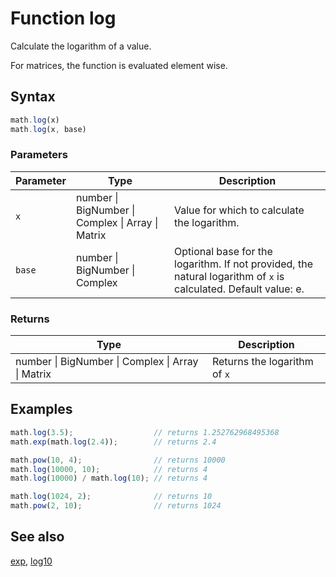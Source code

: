 <!-- Note: This file is automatically generated from source code comments. Changes made in this file will be overridden. -->

# Function log

Calculate the logarithm of a value.

For matrices, the function is evaluated element wise.


## Syntax

```js
math.log(x)
math.log(x, base)
```

### Parameters

Parameter | Type | Description
--------- | ---- | -----------
`x` | number &#124; BigNumber &#124; Complex &#124; Array &#124; Matrix |  Value for which to calculate the logarithm.
`base` | number &#124; BigNumber &#124; Complex |  Optional base for the logarithm. If not provided, the natural logarithm of `x` is calculated. Default value: e.

### Returns

Type | Description
---- | -----------
number &#124; BigNumber &#124; Complex &#124; Array &#124; Matrix |  Returns the logarithm of `x`


## Examples

```js
math.log(3.5);                  // returns 1.252762968495368
math.exp(math.log(2.4));        // returns 2.4

math.pow(10, 4);                // returns 10000
math.log(10000, 10);            // returns 4
math.log(10000) / math.log(10); // returns 4

math.log(1024, 2);              // returns 10
math.pow(2, 10);                // returns 1024
```


## See also

[exp](exp.md),
[log10](log10.md)

